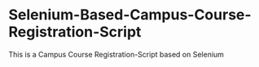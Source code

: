 # Selenium-Based-Campus-Course-Registration-Script
This is a Campus Course Registration-Script based on Selenium
